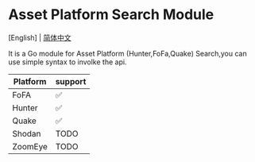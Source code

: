 # Asset Platform Search Module

[English] | [简体中文](/README_CN.md)

It is a Go module for Asset Platform (Hunter,FoFa,Quake) Search,you can use simple syntax to involke the api.

| Platform | support |
| -------- | ------- |
| FoFA     | ✅       |
| Hunter   | ✅       |
| Quake    | ✅       |
| Shodan   | TODO    |
| ZoomEye  | TODO    |

